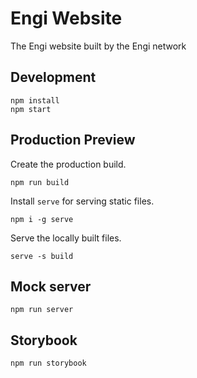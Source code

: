 # Engi Website

The Engi website built by the Engi network

## Development

```
npm install
npm start
```

## Production Preview

Create the production build.

```
npm run build
```

Install `serve` for serving static files.

```
npm i -g serve
```

Serve the locally built files.

```
serve -s build
```

## Mock server

```
npm run server
```

## Storybook

```
npm run storybook
```
